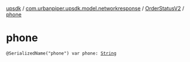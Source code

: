 [upsdk](../../index.md) / [com.urbanpiper.upsdk.model.networkresponse](../index.md) / [OrderStatusV2](index.md) / [phone](./phone.md)

# phone

`@SerializedName("phone") var phone: `[`String`](https://kotlinlang.org/api/latest/jvm/stdlib/kotlin/-string/index.html)